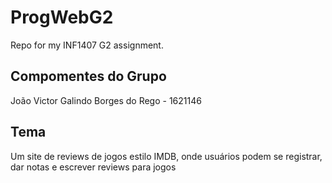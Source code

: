 # ProgWebG2
Repo for my INF1407 G2 assignment.

## Compomentes do Grupo
João Victor Galindo Borges do Rego - 1621146

## Tema
Um site de reviews de jogos estilo IMDB, onde usuários podem se registrar, dar notas e escrever reviews para jogos
